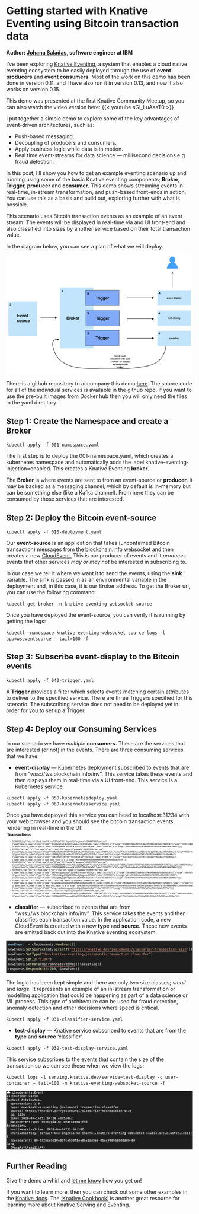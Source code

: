 # Getting started with Knative Eventing using Bitcoin transaction data

**Author: [Johana Saladas](https://twitter.com/developing4data), software engineer at IBM**

I’ve been exploring [Knative Eventing](https://knative.dev/docs/eventing/), a system that enables a cloud native eventing ecosystem to be easily deployed through the use of **event producers** and **event consumers.** Most of the work on this demo has been done in version 0.11, and I have also run it in version 0.13, and now it also works on version 0.15.

This demo was presented at the first Knative Community Meetup, so you can also watch the video version here:
{{< youtube sGi_LuAaaT0 >}}

I put together a simple demo to explore some of the key advantages of event-driven architectures, such as:

- Push-based messaging.
- Decoupling of producers and consumers.
- Apply business logic while data is in motion.
- Real time event-streams for data science — millisecond decisions e.g fraud detection.

In this post, I’ll show you how to get an example eventing scenario up and running using some of the basic Knative eventing components; **Broker, Trigger, producer** and **consumer.** This demo shows streaming events in real-time, in-stream transformation, and push-based front-ends in action. You can use this as a basis and build out, exploring further with what is possible.

This scenario uses Bitcoin transaction events as an example of an event stream. The events will be displayed in real-time via and UI front-end and also classified into sizes by another service based on their total transaction value.

In the diagram below, you can see a plan of what we will deploy.

![Diagram of this example Knative Eventing scenario](/blog/images/knative-eventing-scenario.png)

There is a github repository to accompany this demo [here](https://github.com/josiemundi/knative-eventing-blockchain-demo). The source code for all of the individual services is available in the github repo. If you want to use the pre-built images from Docker hub then you will only need the files in the yaml directory.

## Step 1: Create the Namespace and create a Broker
```
kubectl apply -f 001-namespace.yaml
```

The first step is to deploy the 001-namespace.yaml, which creates a kubernetes namespace and automatically adds the label knative-eventing-injection=enabled. This creates a Knative Eventing **broker**.

The **Broker** is where events are sent to from an event-source or **producer.** It may be backed as a messaging channel, which by default is in-memory but can be something else (like a Kafka channel). From here they can be consumed by those services that are interested.

## Step 2: Deploy the Bitcoin event-source
```
kubectl apply -f 010-deployment.yaml
```
Our **event-source** is an application that takes (unconfirmed Bitcoin transaction) messages from the [blockchain.info websocket](https://www.blockchain.com/api/api_websocket) and then creates a new [CloudEvent.](https://cloudevents.io/) This is our producer of events and it *produces* events that other services *may or may not* be interested in subscribing to.

In our case we tell it where we want it to send the events, using the **sink** variable. The sink is passed in as an environmental variable in the deployment and, in this case, it is our Broker address. To get the Broker url, you can use the following command:
```
kubectl get broker -n knative-eventing-websocket-source
```
Once you have deployed the event-source, you can verify it is running by getting the logs:
```
kubectl —namespace knative-eventing-websocket-source logs -l app=wseventsource — tail=100 -f
```

## Step 3: Subscribe event-display to the Bitcoin events
```
kubectl apply -f 040-trigger.yaml
```

A **Trigger** provides a filter which selects events matching certain attributes to deliver to the specified service. There are three Triggers specified for this scenario. The subscribing service does not need to be deployed yet in order for you to set up a Trigger.

## Step 4: Deploy our Consuming Services

In our scenario we have *multiple* **consumers.** These are the services that are interested (or not) in the events. There are three consuming services that we have:

- **event-display** — Kubernetes deployment subscribed to events that are from “wss://ws.blockchain.info/inv”. This service takes these events and then displays them in real-time via a UI front-end. This service is a Kubernetes service.
```
kubectl apply -f 050-kubernetesdeploy.yaml
kubectl apply -f 060-kubernetesservice.yaml
```

Once you have deployed this service you can head to localhost:31234 with your web browser and you should see the bitcoin transaction events rendering in real-time in the UI:
![You should see this UI updating in real-time](/blog/images/knative-eventing-UI-real-time.png)

- **classifier** — subscribed to events that are from “wss://ws.blockchain.info/inv”. This service takes the events and then classifies each transaction value. In the application code, a new CloudEvent is created with a new **type** and **source.** These new events are emitted back out into the Knative eventing ecosystem.

![](/blog/images/knative-eventing-classifier.png)

The logic has been kept simple and there are only two size classes; *small* and *large.* It represents an example of an in-stream transformation or modelling application that could be happening as part of a data science or ML process. This type of architecture can be used for fraud detection, anomaly detection and other decisions where speed is critical.
```
kubectl apply -f 031-classifier-service.yaml
```

- **test-display** — Knative service subscribed to events that are from the **type** and **source** ‘classifier’.
```
kubectl apply -f 030-test-display-service.yaml
```

This service subscribes to the events that contain the size of the transaction so we can see these when we view the logs:
```
kubectl logs -l serving.knative.dev/service=test-display -c user-container — tail=100 -n knative-eventing-websocket-source -f
```
![Our test-display service consumes the size reply that is emitted by the classifier](/blog/images/knative-eventing-test-display.png)

## Further Reading
Give the demo a whirl and [let me know](https://twitter.com/developing4data) how you get on!

If you want to learn more, then you can check out some other examples in the [Knative docs](https://knative.dev/docs/samples/eventing). The [‘Knative Cookbook’](https://developers.redhat.com/books/knative-cookbook/?v=1) is another great resource for learning more about Knative Serving and Eventing.
